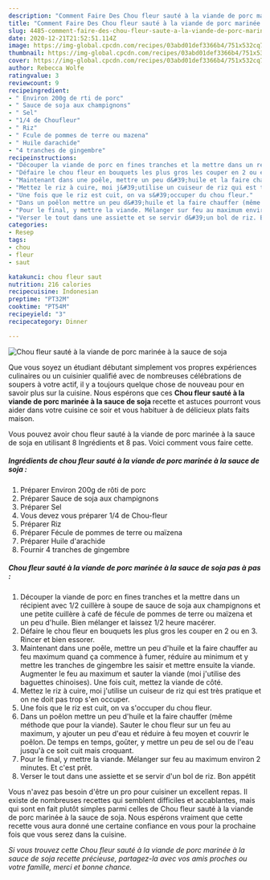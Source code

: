 ```yaml
---
description: "Comment Faire Des Chou fleur sauté à la viande de porc marinée à la sauce de soja"
title: "Comment Faire Des Chou fleur sauté à la viande de porc marinée à la sauce de soja"
slug: 4485-comment-faire-des-chou-fleur-saute-a-la-viande-de-porc-marinee-a-la-sauce-de-soja
date: 2020-12-21T21:52:51.114Z
image: https://img-global.cpcdn.com/recipes/03abd01def3366b4/751x532cq70/chou-fleur-saute-a-la-viande-de-porc-marinee-a-la-sauce-de-soja-photo-principale-de-la-recette.jpg
thumbnail: https://img-global.cpcdn.com/recipes/03abd01def3366b4/751x532cq70/chou-fleur-saute-a-la-viande-de-porc-marinee-a-la-sauce-de-soja-photo-principale-de-la-recette.jpg
cover: https://img-global.cpcdn.com/recipes/03abd01def3366b4/751x532cq70/chou-fleur-saute-a-la-viande-de-porc-marinee-a-la-sauce-de-soja-photo-principale-de-la-recette.jpg
author: Rebecca Wolfe
ratingvalue: 3
reviewcount: 9
recipeingredient:
- " Environ 200g de rti de porc"
- " Sauce de soja aux champignons"
- " Sel"
- "1/4 de Choufleur"
- " Riz"
- " Fcule de pommes de terre ou mazena"
- " Huile darachide"
- "4 tranches de gingembre"
recipeinstructions:
- "Découper la viande de porc en fines tranches et la mettre dans un récipient avec 1/2 cuillère à soupe de sauce de soja aux champignons et une petite cuillère à café de fécule de pommes de terre ou maïzena et un peu d&#39;huile. Bien mélanger et laissez 1/2 heure macérer."
- "Défaire le chou fleur en bouquets les plus gros les couper en 2 ou en 3. Rincer et bien essorer."
- "Maintenant dans une poêle, mettre un peu d&#39;huile et la faire chauffer au feu maximum quand ça commence à fumer, réduire au minimum et y mettre les tranches de gingembre les saisir et mettre ensuite la viande. Augmenter le feu au maximum et sauter la viande (moi j&#39;utilise des baguettes chinoises). Une fois cuit, mettez la viande de côté."
- "Mettez le riz à cuire, moi j&#39;utilise un cuiseur de riz qui est très pratique et on ne doit pas trop s&#39;en occuper."
- "Une fois que le riz est cuit, on va s&#39;occuper du chou fleur."
- "Dans un poêlon mettre un peu d&#39;huile et la faire chauffer (même méthode que pour la viande). Sauter le chou fleur sur un feu au maximum, y ajouter un peu d&#39;eau et réduire à feu moyen et couvrir le poêlon. De temps en temps, goûter, y mettre un peu de sel ou de l&#39;eau jusqu&#39;à ce soit cuit mais croquant."
- "Pour le final, y mettre la viande. Mélanger sur feu au maximum environ 2 minutes. Et c&#39;est prêt."
- "Verser le tout dans une assiette et se servir d&#39;un bol de riz. Bon appétit"
categories:
- Resep
tags:
- chou
- fleur
- saut

katakunci: chou fleur saut 
nutrition: 216 calories
recipecuisine: Indonesian
preptime: "PT32M"
cooktime: "PT54M"
recipeyield: "3"
recipecategory: Dinner

---
```



![Chou fleur sauté à la viande de porc marinée à la sauce de soja](https://img-global.cpcdn.com/recipes/03abd01def3366b4/751x532cq70/chou-fleur-saute-a-la-viande-de-porc-marinee-a-la-sauce-de-soja-photo-principale-de-la-recette.jpg)

Que vous soyez un étudiant débutant simplement vos propres expériences culinaires ou un cuisinier qualifié avec de nombreuses célébrations de soupers à votre actif, il y a toujours quelque chose de nouveau pour en savoir plus sur la cuisine. Nous espérons que ces <strong> Chou fleur sauté à la viande de porc marinée à la sauce de soja </strong> recette et astuces pourront vous aider dans votre cuisine ce soir et vous habituer à de délicieux plats faits maison.

<!--inarticleads1-->

Vous pouvez avoir chou fleur sauté à la viande de porc marinée à la sauce de soja en utilisant 8 Ingrédients et 8 pas. Voici comment vous faire cette.

##### Ingrédients de chou fleur sauté à la viande de porc marinée à la sauce de soja :

1. Préparer  Environ 200g de rôti de porc
1. Préparer  Sauce de soja aux champignons
1. Préparer  Sel
1. Vous devez vous préparer 1/4 de Chou-fleur
1. Préparer  Riz
1. Préparer  Fécule de pommes de terre ou maïzena
1. Préparer  Huile d&#39;arachide
1. Fournir 4 tranches de gingembre




<!--inarticleads2-->

##### Chou fleur sauté à la viande de porc marinée à la sauce de soja pas à pas :

1. Découper la viande de porc en fines tranches et la mettre dans un récipient avec 1/2 cuillère à soupe de sauce de soja aux champignons et une petite cuillère à café de fécule de pommes de terre ou maïzena et un peu d&#39;huile. Bien mélanger et laissez 1/2 heure macérer.
1. Défaire le chou fleur en bouquets les plus gros les couper en 2 ou en 3. Rincer et bien essorer.
1. Maintenant dans une poêle, mettre un peu d&#39;huile et la faire chauffer au feu maximum quand ça commence à fumer, réduire au minimum et y mettre les tranches de gingembre les saisir et mettre ensuite la viande. Augmenter le feu au maximum et sauter la viande (moi j&#39;utilise des baguettes chinoises). Une fois cuit, mettez la viande de côté.
1. Mettez le riz à cuire, moi j&#39;utilise un cuiseur de riz qui est très pratique et on ne doit pas trop s&#39;en occuper.
1. Une fois que le riz est cuit, on va s&#39;occuper du chou fleur.
1. Dans un poêlon mettre un peu d&#39;huile et la faire chauffer (même méthode que pour la viande). Sauter le chou fleur sur un feu au maximum, y ajouter un peu d&#39;eau et réduire à feu moyen et couvrir le poêlon. De temps en temps, goûter, y mettre un peu de sel ou de l&#39;eau jusqu&#39;à ce soit cuit mais croquant.
1. Pour le final, y mettre la viande. Mélanger sur feu au maximum environ 2 minutes. Et c&#39;est prêt.
1. Verser le tout dans une assiette et se servir d&#39;un bol de riz. Bon appétit




<!--inarticleads1-->

<p>
Vous n'avez pas besoin d'être un pro pour cuisiner un excellent repas. Il existe de nombreuses recettes qui semblent difficiles et accablantes, mais qui sont en fait plutôt simples parmi celles de Chou fleur sauté à la viande de porc marinée à la sauce de soja. Nous espérons vraiment que cette recette vous aura donné une certaine confiance en vous pour la prochaine fois que vous serez dans la cuisine.
</p>

<p>
<i>Si vous trouvez cette Chou fleur sauté à la viande de porc marinée à la sauce de soja recette précieuse, partagez-la avec vos amis proches ou votre famille, merci et bonne chance.</i>
</p>
